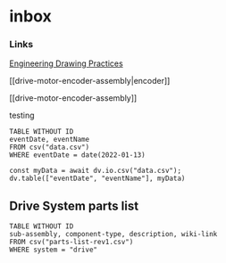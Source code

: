 # inbox

### Links
[Engineering Drawing Practices](https://ndiasqtorage.blob.core.usgovcloudapi.net/ndia/2008/technical/GastonEngineeringDrawings100G.pdf)

[[drive-motor-encoder-assembly|encoder]]

[[drive-motor-encoder-assembly]]

testing

```dataview
TABLE WITHOUT ID
eventDate, eventName
FROM csv("data.csv")
WHERE eventDate = date(2022-01-13)
```
```dataviewjs
const myData = await dv.io.csv("data.csv");
dv.table(["eventDate", "eventName"], myData)
```

## Drive System parts list
```dataview
TABLE WITHOUT ID
sub-assembly, component-type, description, wiki-link
FROM csv("parts-list-rev1.csv")
WHERE system = "drive"
```


